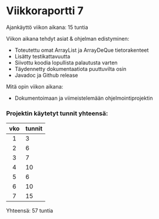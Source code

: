 # Viikkoraportti 7

Ajankäyttö viikon aikana: 15 tuntia

Viikon aikana tehdyt asiat & ohjelman edistyminen:
* Toteutettu omat ArrayList ja ArrayDeQue tietorakenteet
* Lisätty testikattavuutta
* Siivottu koodia lopullista palautusta varten
* Täydennetty dokumentaatiota puuttuvilta osin
* Javadoc ja Github release

Mitä opin viikon aikana:
* Dokumentoimaan ja viimeistelemään ohjelmointiprojektin

### Projektin käytetyt tunnit yhteensä:

| vko | tunnit |
| :----:|:-----|
| 1 | 3 |
| 2 | 6 |
| 3 | 7 |
| 4 | 10 |
| 5 | 6 |
| 6 | 10 |
| 7 | 15 |

Yhteensä: 57 tuntia